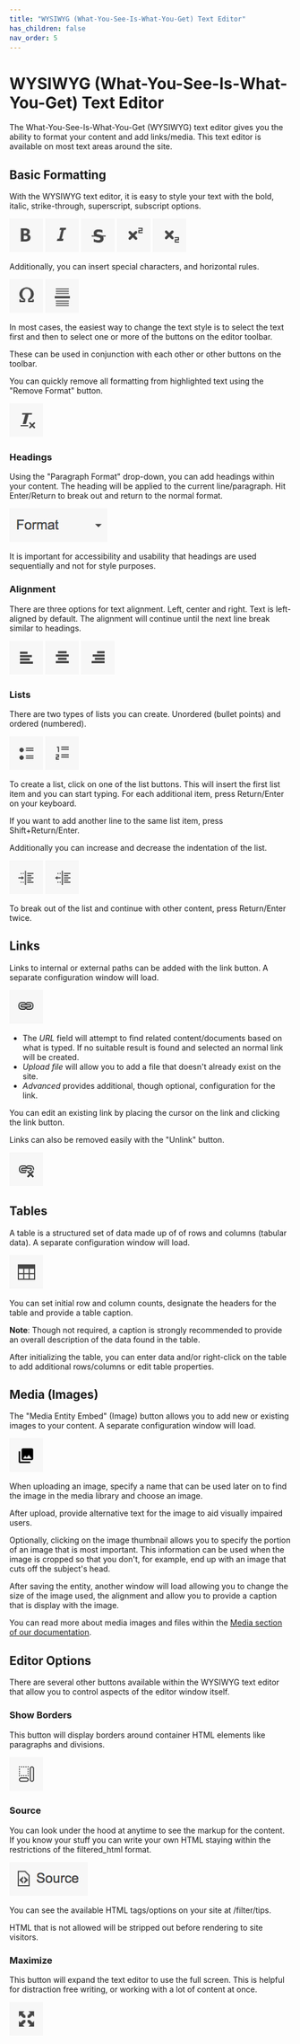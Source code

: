 ```yaml
---
title: "WYSIWYG (What-You-See-Is-What-You-Get) Text Editor"
has_children: false
nav_order: 5
---
```


# WYSIWYG (What-You-See-Is-What-You-Get) Text Editor

The What-You-See-Is-What-You-Get (WYSIWYG) text editor gives you the ability to format your content and add links/media. This text editor is available on most text areas around the site.

## Basic Formatting

With the WYSIWYG text editor, it is easy to style your text with the bold, italic, strike-through, superscript, subscript options.

![bold](assets/images/strong.png) ![italic](assets/images/i.png)  ![strike-through](assets/images/s.png)  ![superscript](assets/images/sup.png)  ![subscript](assets/images/sub.png) 

Additionally, you can insert special characters, and horizontal rules.

![special characters](assets/images/special-char.png) ![horizontal rule](assets/images/hr.png) 

In most cases, the easiest way to change the text style is to select the text first and then to select one or more of the buttons on the editor toolbar.

These can be used in conjunction with each other or other buttons on the toolbar.

You can quickly remove all formatting from highlighted text using the "Remove Format" button.

![remove format](assets/images/remove-format.png) 

### Headings

Using the "Paragraph Format" drop-down, you can add headings within your content. The heading will be applied to the current line/paragraph. Hit Enter/Return to break out and return to the normal format.

![paragraph format](assets/images/paragraph-format.png) 

It is important for accessibility and usability that headings are used sequentially and not for style purposes. 

### Alignment

There are three options for text alignment. Left, center and right. Text is left-aligned by default. The alignment will continue until the next line break similar to headings.

![left align](assets/images/left.png) ![center align](assets/images/center.png) ![right align](assets/images/right.png) 

### Lists

There are two types of lists you can create. Unordered (bullet points) and ordered (numbered).

![unordered list](assets/images/ul.png) ![ordered list](assets/images/ol.png) 

To create a list, click on one of the list buttons. This will insert the first list item and you can start typing. For each additional item, press Return/Enter on your keyboard.

If you want to add another line to the same list item, press Shift+Return/Enter.

Additionally you can increase and decrease the indentation of the list.

![increase indentation](assets/images/increase-indent.png) ![decrease indentation](assets/images/decrease-indent.png) 

To break out of the list and continue with other content, press Return/Enter twice.

## Links

Links to internal or external paths can be added with the link button. A separate configuration window will load.

![link](assets/images/a.png) 

- The _URL_ field will attempt to find related content/documents based on what is typed. If no suitable result is found and selected an normal link will be created.
- _Upload file_ will allow you to add a file that doesn't already exist on the site.
- _Advanced_ provides additional, though optional, configuration for the link.

You can edit an existing link by placing the cursor on the link and clicking the link button.

Links can also be removed easily with the "Unlink" button.

![remove link](assets/images/a-remove.png) 

## Tables

A table is a structured set of data made up of of rows and columns (tabular data). A separate configuration window will load.

![table](assets/images/table.png) 

You can set initial row and column counts, designate the headers for the table and provide a table caption.

**Note**: Though not required, a caption is strongly recommended to provide an overall description of the data found in the table.

After initializing the table, you can enter data and/or right-click on the table to add additional rows/columns or edit table properties.

## Media (Images)

The "Media Entity Embed" (Image) button allows you to add new or existing images to your content. A separate configuration window will load.

![Entity media embed](assets/images/media.png) 

When uploading an image, specify a name that can be used later on to find the image in the media library and choose an image.

After upload, provide alternative text for the image to aid visually impaired users.

Optionally, clicking on the image thumbnail allows you to specify the portion of an image that is most important. This information can be used when the image is cropped so that you don't, for example, end up with an image that cuts off the subject's head.

After saving the entity, another window will load allowing you to change the size of the image used, the alignment and allow you to provide a caption that is display with the image.

You can read more about media images and files within the [Media section of our documentation](../media/index.md).

## Editor Options

There are several other buttons available within the WYSIWYG text editor that allow you to control aspects of the editor window itself.

### Show Borders

This button will display borders around container HTML elements like paragraphs and divisions.

![show borders](assets/images/borders.png) 

### Source

You can look under the hood at anytime to see the markup for the content. If you know your stuff you can write your own HTML staying within the restrictions of the filtered_html format.

![View Source](assets/images/source.png) 

You can see the available HTML tags/options on your site at /filter/tips.

HTML that is not allowed will be stripped out before rendering to site visitors.

### Maximize

This button will expand the text editor to use the full screen. This is helpful for distraction free writing, or working with a lot of content at once.

![maximize](assets/images/maximize.png) 
